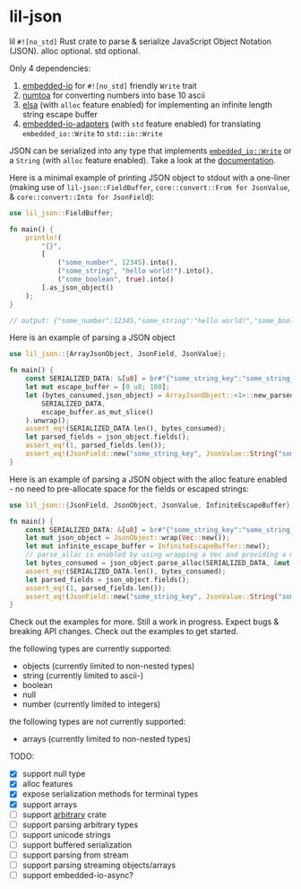 # lil-json

lil `#![no_std]` Rust crate to parse & serialize JavaScript Object Notation (JSON). alloc optional. std optional.

Only 4 dependencies:
1. [embedded-io](https://crates.io/crates/embedded-io) for `#![no_std]` friendly `Write` trait
1. [numtoa](https://crates.io/crates/numtoa) for converting numbers into base 10 ascii
1. [elsa](https://crates.io/crates/elsa) (with `alloc` feature enabled) for implementing an infinite length string escape buffer
1. [embedded-io-adapters](https://crates.io/crates/embedded-io-adapters) (with `std` feature enabled) for translating `embedded_io::Write` to `std::io::Write`

JSON can be serialized into any type that implements [`embedded_io::Write`](https://docs.rs/embedded-io/latest/embedded_io/trait.Write.html) or a `String` (with `alloc` feature enabled). Take a look at the [documentation](https://docs.rs/lil-json/latest/lil_json/).

Here is a minimal example of printing JSON object to stdout with a one-liner (making use of `lil-json::FieldBuffer`, `core::convert::From for JsonValue`, & `core::convert::Into for JsonField`):
```rust
use lil_json::FieldBuffer;

fn main() {
    println!(
        "{}",
        [
            ("some_number", 12345).into(),
            ("some_string", "hello world!").into(),
            ("some_boolean", true).into()
        ].as_json_object()
    );
}

// output: {"some_number":12345,"some_string":"hello world!","some_boolean":true}
```

Here is an example of parsing a JSON object
```rust
use lil_json::{ArrayJsonObject, JsonField, JsonValue};

fn main() {
    const SERIALIZED_DATA: &[u8] = br#"{"some_string_key":"some_string_value}"#;
    let mut escape_buffer = [0_u8; 100];
    let (bytes_consumed,json_object) = ArrayJsonObject::<1>::new_parsed(
        SERIALIZED_DATA,
        escape_buffer.as_mut_slice()
    ).unwrap();
    assert_eq!(SERIALIZED_DATA.len(), bytes_consumed);
    let parsed_fields = json_object.fields();
    assert_eq!(1, parsed_fields.len());
    assert_eq!(JsonField::new("some_string_key", JsonValue::String("some_string_value")), parsed_fields[0]);
}

```

Here is an example of parsing a JSON object with the alloc feature enabled - no need to pre-allocate space for the fields or escaped strings:
```rust
use lil_json::{JsonField, JsonObject, JsonValue, InfiniteEscapeBuffer};

fn main() {
    const SERIALIZED_DATA: &[u8] = br#"{"some_string_key":"some_string_value"}"#;
    let mut json_object = JsonObject::wrap(Vec::new());
    let mut infinite_escape_buffer = InfiniteEscapeBuffer::new();
    // parse_alloc is enabled by using wrapping a Vec and providing a mutable reference to an InfiniteEscapeBuffer
    let bytes_consumed = json_object.parse_alloc(SERIALIZED_DATA, &mut infinite_escape_buffer).unwrap();
    assert_eq!(SERIALIZED_DATA.len(), bytes_consumed);
    let parsed_fields = json_object.fields();
    assert_eq!(1, parsed_fields.len());
    assert_eq!(JsonField::new("some_string_key", JsonValue::String("some_string_value")), parsed_fields[0]);
}
```

Check out the examples for more. Still a work in progress. Expect bugs & breaking API changes. Check out the examples to get started.

the following types are currently supported:
* objects (currently limited to non-nested types)
* string (currently limited to ascii-)
* boolean
* null
* number (currently limited to integers)

the following types are not currently supported:
* arrays (currently limited to non-nested types)

TODO:
- [x] support null type
- [x] alloc features
- [x] expose serialization methods for terminal types
- [x] support arrays
- [ ] support [arbitrary](https://crates.io/crates/arbitrary) crate
- [ ] support parsing arbitrary types
- [ ] support unicode strings
- [ ] support buffered serialization
- [ ] support parsing from stream
- [ ] support parsing streaming objects/arrays
- [ ] support embedded-io-async?
